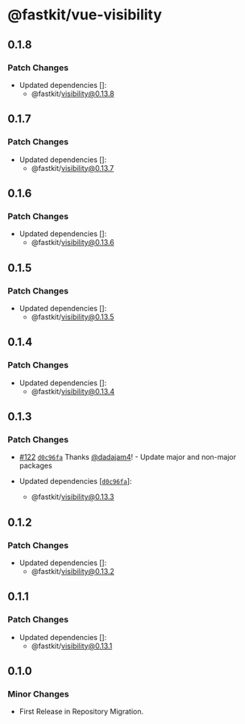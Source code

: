 # @fastkit/vue-visibility

## 0.1.8

### Patch Changes

- Updated dependencies []:
  - @fastkit/visibility@0.13.8

## 0.1.7

### Patch Changes

- Updated dependencies []:
  - @fastkit/visibility@0.13.7

## 0.1.6

### Patch Changes

- Updated dependencies []:
  - @fastkit/visibility@0.13.6

## 0.1.5

### Patch Changes

- Updated dependencies []:
  - @fastkit/visibility@0.13.5

## 0.1.4

### Patch Changes

- Updated dependencies []:
  - @fastkit/visibility@0.13.4

## 0.1.3

### Patch Changes

- [#122](https://github.com/dadajam4/fastkit/pull/122) [`d0c96fa`](https://github.com/dadajam4/fastkit/commit/d0c96faf96b6c91bcb8bc0b1ca9d22fc8ede303e) Thanks [@dadajam4](https://github.com/dadajam4)! - Update major and non-major packages

- Updated dependencies [[`d0c96fa`](https://github.com/dadajam4/fastkit/commit/d0c96faf96b6c91bcb8bc0b1ca9d22fc8ede303e)]:
  - @fastkit/visibility@0.13.3

## 0.1.2

### Patch Changes

- Updated dependencies []:
  - @fastkit/visibility@0.13.2

## 0.1.1

### Patch Changes

- Updated dependencies []:
  - @fastkit/visibility@0.13.1

## 0.1.0

### Minor Changes

- First Release in Repository Migration.
